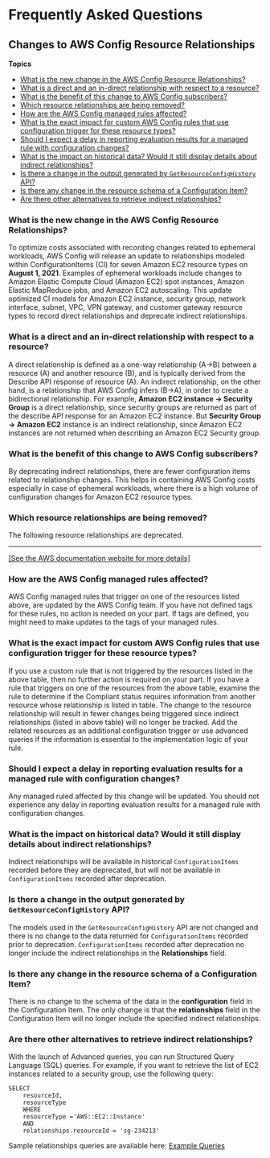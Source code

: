 # Frequently Asked Questions<a name="faq"></a>

## Changes to AWS Config Resource Relationships<a name="config-recording"></a>

**Topics**
+ [What is the new change in the AWS Config Resource Relationships?](#faq)
+ [What is a direct and an in\-direct relationship with respect to a resource?](#faq)
+ [What is the benefit of this change to AWS Config subscribers?](#faq-1)
+ [Which resource relationships are being removed?](#faq-2)
+ [How are the AWS Config managed rules affected?](#faq)
+ [What is the exact impact for custom AWS Config rules that use configuration trigger for these resource types?](#faq)
+ [Should I expect a delay in reporting evaluation results for a managed rule with configuration changes?](#faq)
+ [What is the impact on historical data? Would it still display details about indirect relationships?](#faq)
+ [Is there a change in the output generated by `GetResourceConfigHistory` API?](#faq)
+ [Is there any change in the resource schema of a Configuration Item?](#faq)
+ [Are there other alternatives to retrieve indirect relationships?](#faq)

### What is the new change in the AWS Config Resource Relationships?<a name="faq"></a>

To optimize costs associated with recording changes related to ephemeral workloads, AWS Config will release an update to relationships modeled within ConfigurationItems \(CI\) for seven Amazon EC2 resource types on **August 1, 2021**\. Examples of ephemeral workloads include changes to Amazon Elastic Compute Cloud \(Amazon EC2\) spot instances, Amazon Elastic MapReduce jobs, and Amazon EC2 autoscaling\. This update optimized CI models for Amazon EC2 instance, security group, network interface, subnet, VPC, VPN gateway, and customer gateway resource types to record direct relationships and deprecate indirect relationships\.

### What is a direct and an in\-direct relationship with respect to a resource?<a name="faq"></a>

A direct relationship is defined as a one\-way relationship \(A\->B\) between a resource \(A\) and another resource \(B\), and is typically derived from the Describe API response of resource \(A\)\. An indirect relationship, on the other hand, is a relationship that AWS Config infers \(B\->A\), in order to create a bidirectional relationship\. For example, **Amazon EC2 instance \-> Security Group** is a direct relationship, since security groups are returned as part of the describe API response for an Amazon EC2 instance\. But **Security Group \-> Amazon EC2** instance is an indirect relationship, since Amazon EC2 instances are not returned when describing an Amazon EC2 Security group\.

### What is the benefit of this change to AWS Config subscribers?<a name="faq-1"></a>

By deprecating indirect relationships, there are fewer configuration items related to relationship changes\. This helps in containing AWS Config costs especially in case of ephemeral workloads, where there is a high volume of configuration changes for Amazon EC2 resource types\. 

### Which resource relationships are being removed?<a name="faq-2"></a>

The following resource relationships are deprecated\.


****  
[\[See the AWS documentation website for more details\]](http://docs.aws.amazon.com/config/latest/developerguide/faq.html)

### How are the AWS Config managed rules affected?<a name="faq"></a>

AWS Config managed rules that trigger on one of the resources listed above, are updated by the AWS Config team\. If you have not defined tags for these rules, no action is needed on your part\. If tags are defined, you might need to make updates to the tags of your managed rules\. 

### What is the exact impact for custom AWS Config rules that use configuration trigger for these resource types?<a name="faq"></a>

If you use a custom rule that is not triggered by the resources listed in the above table, then no further action is required on your part\. If you have a rule that triggers on one of the resources from the above table, examine the rule to determine if the Compliant status requires information from another resource whose relationship is listed in table\. The change to the resource relationship will result in fewer changes being triggered since indirect relationships \(listed in above table\) will no longer be tracked\. Add the related resources as an additional configuration trigger or use advanced queries if the information is essential to the implementation logic of your rule\. 

### Should I expect a delay in reporting evaluation results for a managed rule with configuration changes?<a name="faq"></a>

Any managed ruled affected by this change will be updated\. You should not experience any delay in reporting evaluation results for a managed rule with configuration changes\.

### What is the impact on historical data? Would it still display details about indirect relationships?<a name="faq"></a>

Indirect relationships will be available in historical `ConfigurationItems` recorded before they are deprecated, but will not be available in `ConfigurationItems` recorded after deprecation\. 

### Is there a change in the output generated by `GetResourceConfigHistory` API?<a name="faq"></a>

The models used in the `GetResourceConfigHistory` API are not changed and there is no change to the data returned for `ConfigurationItems` recorded prior to deprecation\. `ConfigurationItems` recorded after deprecation no longer include the indirect relationships in the **Relationships** field\. 

### Is there any change in the resource schema of a Configuration Item?<a name="faq"></a>

There is no change to the schema of the data in the **configuration** field in the Configuration Item\. The only change is that the **relationships** field in the Configuration Item will no longer include the specified indirect relationships\. 

### Are there other alternatives to retrieve indirect relationships?<a name="faq"></a>

With the launch of Advanced queries, you can run Structured Query Language \(SQL\) queries\. For example, if you want to retrieve the list of EC2 instances related to a security group, use the following query: 

```
SELECT
    resourceId,
    resourceType
    WHERE
    resourceType ='AWS::EC2::Instance' 
    AND
    relationships.resourceId = 'sg-234213'
```

Sample relationships queries are available here: [Example Queries](https://docs.aws.amazon.com/config/latest/developerguide/example-query.html)